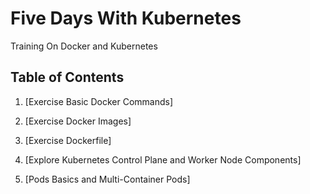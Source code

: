 # Five Days With Kubernetes
Training On Docker and Kubernetes

## Table of Contents

1. [Exercise Basic Docker Commands]

2. [Exercise Docker Images]

3. [Exercise Dockerfile]

4. [Explore Kubernetes Control Plane and Worker Node Components]

5. [Pods Basics and Multi-Container Pods]

